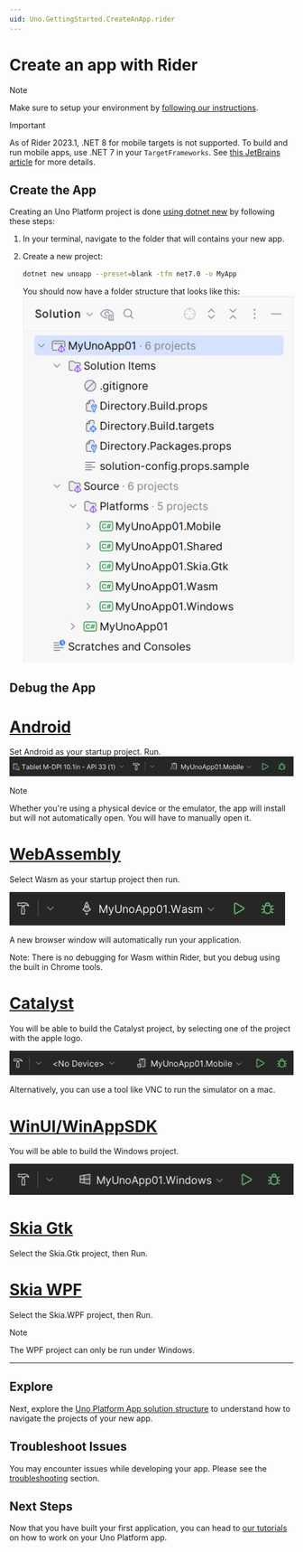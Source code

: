 ```yaml
---
uid: Uno.GettingStarted.CreateAnApp.rider
---
```


# Create an app with Rider

> [!NOTE]
> Make sure to setup your environment by [following our instructions](xref:Uno.GetStarted.Rider).

> [!IMPORTANT]
> As of Rider 2023.1, .NET 8 for mobile targets is not supported. To build and run mobile apps, use .NET 7 in your `TargetFrameworks`. See [this JetBrains article](https://rider-support.jetbrains.com/hc/en-us/articles/13244959138834) for more details.


## Create the App
Creating an Uno Platform project is done [using dotnet new](xref:Uno.GetStarted.dotnet-new) by following these steps:

1. In your terminal, navigate to the folder that will contains your new app.
1. Create a new project:  
    ```bash
    dotnet new unoapp --preset=blank -tfm net7.0 -o MyApp
    ```

    You should now have a folder structure that looks like this:  
    ![rider-folder-structure](Assets/quick-start/rider-folder-structure.png)

## Debug the App

# [**Android**](#tab/android)

Set Android as your startup project. Run.
![run-android-rider](Assets/quick-start/run-android-rider.png)

> [!NOTE]
> Whether you're using a physical device or the emulator, the app will install but will not automatically open. You will have to manually open it.

# [**WebAssembly**](#tab/wasm)

Select Wasm as your startup project then run.

![run-wasm-rider](Assets/quick-start/run-wasm-rider.png)

A new browser window will automatically run your application.

Note: There is no debugging for Wasm within Rider, but you debug using the built in Chrome tools. 

# [**Catalyst**](#tab/catalyst)
You will be able to build the Catalyst project, by selecting one of the project with the apple logo.

![run-catalyst-rider](Assets/quick-start/run-catalyst-rider.png)

Alternatively, you can use a tool like VNC to run the simulator on a mac.  

# [**WinUI/WinAppSDK**](#tab/winui)
You will be able to build the Windows project.

![run-winappsdk-rider](Assets/quick-start/run-winappsdk-rider.png)  

# [**Skia Gtk**](#tab/gtk)
Select the Skia.Gtk project, then Run.

# [**Skia WPF**](#tab/gtk)
Select the Skia.WPF project, then Run.

> [!NOTE] 
> The WPF project can only be run under Windows.

***

## Explore

Next, explore the [Uno Platform App solution structure](Uno.Development.AppStructure) to understand how to navigate the projects of your new app.

## Troubleshoot Issues

You may encounter issues while developing your app. Please see the [troubleshooting](xref:Uno.UI.CommonIssues) section.

## Next Steps

Now that you have built your first application, you can head to [our tutorials](xref:Uno.GettingStarted.Tutorial1) on how to work on your Uno Platform app.